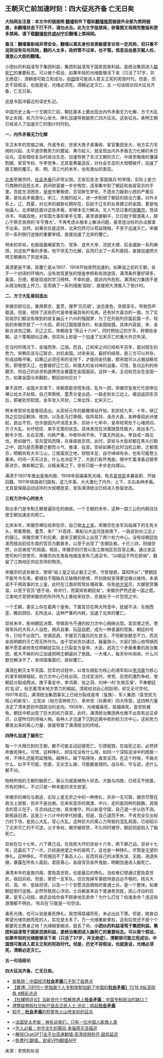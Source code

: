  <!-- 面包屑导航 --> <h2>王朝灭亡前加速时刻：四大征兆齐备 亡无日矣</h2> <p class="notice"><b>大陆网友注意：本文中的链接除 <a href="https://github.com/bannedbook/fanqiang" >翻墙</a>软件下载和<a href="https://github.com/killgcd/justmysocks/blob/master/README.md">翻墙推荐</a>链接外全部为禁网链接，未翻墙状态下打不开，请勿点击。此为文字版禁闻，欲看图文视频完整版和更多禁闻，请下载<a href="https://github.com/bannedbook/fanqiang">翻墙软件或APP</a>后翻墙上禁闻网。</p><p>备注：翻墙看新闻非常安全，翻墙以真实身份发表敏感言论有一定风险，但只看不说则没有任何风险，翻的人太多，政府管不过来，也不管。信息自由是天赋人权，请放心大胆的翻墙。</b></p>  <div class="entry"> <p id="summary">小团伙的利益凌驾于集团利益，集团利益凌驾于国家民族利益，是统治集团进入<a href="https://www.bannedbook.org/bnews/tag/%E8%84%91%E6%AD%BB%E4%BA%A1/" class="st_tag internal_tag" rel="tag" title="标签 脑死亡 下的日志">脑死亡</a>的重要标志。可以做个假设，如果年轻的光绪能够活下来（只活了37岁，并无绝症），清朝很可能立宪成功，<span class='wp_keywordlink_affiliate'><a href="https://www.bannedbook.org/" title="中国" target="_blank">中国</a></span>很可能进入君主立宪的宪政时代。但是，历史不容假设，也就是说，光绪必须死，清朝必定灭亡。五 一句话结论四大征兆齐备，亡无日矣。</p> <p>这是令狐冲最近的读史札记。</p> <p>中国历史上每一个王朝灭亡前，朝廷基本上要出现出内外矛盾无力化解、方寸大乱举止失措、权力次中心坐大、挣扎加速导致脑死亡四大征兆。这些征兆，表明王朝已经进入了加速灭亡的倒计时时刻。</p> <p><strong>一、内外矛盾无力化解</strong></p> <p>东汉末年的党锢之祸、外戚专权、世家大族子弟秉政、宦官集团坐大、地方实力军阀的兴起、太平道宗教势力的蔓延、黄巾起义，就呈现出内外矛盾无力化解的末日征兆。这些错综复杂的政治生态，加速导致了东汉王朝的灭亡。中唐至晚唐的藩镇割据、宦官专权、牛李党争，尤其是黄巢造反，对社会生态的大规模破坏，加速了唐王朝的覆灭。宋、明、清三代的末年，也有类似的表现。</p> <p><a href="https://www.bannedbook.org/bnews/tag/%E5%8C%97%E5%AE%8B/" class="st_tag internal_tag" rel="tag" title="标签 北宋 下的日志">北宋</a>至徽宗时，<a href="https://www.bannedbook.org/bnews/tag/%E7%A4%BE%E4%BC%9A%E7%9F%9B%E7%9B%BE/" class="st_tag internal_tag" rel="tag" title="标签 社会矛盾 下的日志">社会矛盾</a>已非常尖锐。王安石变法‘富国强兵’的举措，实际上是力行商鞅的驭民五术，民间财富被一步步掏空，逐渐集中到了朝廷和各级官员的手里。百姓生活困苦，<a href="https://www.bannedbook.org/bnews/tag/%e7%9a%87%e5%b8%9d/" class="st_tag internal_tag" rel="tag" title="标签 皇帝 下的日志">皇帝</a>穷奢极欲，百官醉生梦死，不遗余力敲剥小民的严重后果，是社会矛盾激化。宋江、方腊的起义，进一步削弱了朝廷的统治力量。对外关系上，辽、西夏，对北宋的威胁长期存在，后起于辽东的女真建立的金国，更是咄咄逼人。北宋朝廷面对这些矛盾，却根本无力解决。文人气息过重的<a href="https://www.bannedbook.org/bnews/tag/%E5%AE%8B%E5%BE%BD%E5%AE%97/" class="st_tag internal_tag" rel="tag" title="标签 宋徽宗 下的日志">宋徽宗</a>，饱读诗书，书画双绝，对军国大事却束手无策，甚至直接躺平，日日耽于醇酒美人，醉心于蔡京宣扬的‘丰亨豫大’，不再考虑从根本上解决问题，甚至连治标的办法都拿不出来。当然，如果仅仅是这样，北宋仍然可以苟延残喘，不至于迅速灭亡。宋徽宗一系列倒行逆施的重要举措，直接加速了北宋的覆亡。</p> <p>明末的崇祯，也面临着阉宦势力、党争、连年大旱、流民大增、后金威胁一系列麻烦。对这些严重的矛盾，他不但无力化解，反而打出了一系列昏招，直接加速把大明王朝推向了穷途末路。</p> <p>满清更是不堪，其覆亡是从1907、1908开始突然加速的。如果说之前的王朝，处于一个封闭的环境内，没有改弦更张的借鉴参照和有效途径，满清条件要好得多，美英、日德，都是现成的学习榜样。不幸的是，面对内外危机，满清权力集团不是从政治制度上开刀，反而搞了一系列措施‘固权’，直接把大清推入了倒计时。</p> <p><strong>二、方寸大乱昏招迭出</strong></p> <p>宋徽宗即位后，重用蔡京、童贯，搜罗‘花石纲’，迷恋美色，贪图享乐，导致怨声载道。但是，他除了这些历代皇帝普遍具有的毛病，还有好大喜功的一面。为了实现祖宗们都没有做到的收复幽云十六州的强国梦，为了在列祖列宗面前露一手，轻佻的宋徽宗放了一个大招，即对辽国毁盟背约，和金国结盟。具体内容是，宋、金联合进攻辽朝，灭辽之后，宋朝收复“燕云十六州”。同时把给辽的岁币，转赠给金朝。这个策略貌似正确，但实际上却是一个加速了北宋灭亡的重大外交失误。</p> <p>在当时的情况下，金强而宋、辽弱。而且，辽和宋之间已经和平百年，面对陌生的势力，宋朝应该与辽联合，对抗金国。对宋来说，最好的结局，是三方可以共存，形成战略平衡。如果辽必须在宋的支持下，才能同金抗衡，那宋就可以占据战略优势。即使想灭辽，也要做好辽亡后，和强大的金对峙的战备。可惜，急功近利的宋徽宗，将自己的诉求和底牌完全暴露在金国面前。这样一来，主动权完全在金国一方。如果金国与宋翻脸，朝廷如何应对？</p> <p>果不其然，金国大军南下，宋朝君臣惊慌失措，乱作一团，宋徽宗急急忙忙把帝位禅让给太子赵桓，自己带蔡攸、童贯仓皇出逃，一路走到长江边上。被迫返回东京后，即被钦宗软禁。金军攻入开封，二帝北俘，北宋灭亡。</p> <p>明末帝崇祯也是昏招迭出。从崇祯元年的裁撤驿站开始，到崇祯九年、十年，继辽饷之后加征剿饷、练饷，以及走马灯换相、临阵易将、诛杀大臣，各种昏招此伏彼起，层出不穷。也许是因为坏消息太多，崇祯十七年中，皇帝经常处于心绪烦闷、方寸大乱、长吁短叹、束手无策的状态。具体表现在决策随意性极大，政出多门，朝令夕改，左右互搏，内耗严重，中枢吵闹不休，下属无所适从。李自成一路北伐，势如破竹，官兵望风而降，兵锋直抵京郊。此时，崇祯与大臣却都在焦头烂额之中，因为是否需要迁都而斗气、推诿、扯皮。崇祯如果在此时当机立断，迁都南京，明朝尚有大半江山，江南富庶之地，财税丰足，自守绰绰有余，也有可能卷土重来。时间一天天过去，什么也决定不了，大臣们各怀鬼胎，暗中忙着准备迎接李匪进京，做新朝之官。众叛亲离之下，崇祯只能一步步走向煤山。</p> <p>满清于1907年推出皇族内阁、1908年慈禧毒死光绪、免去<a href="https://www.bannedbook.org/bnews/tag/%e8%a2%81%e4%b8%96%e5%87%af/" class="st_tag internal_tag" rel="tag" title="标签 袁世凯 下的日志">袁世凯</a>本兼各职、开缺回籍、1911年铁路收归国有。这几件事，大大激化了内外、上下、左右各种矛盾。尤其是保路运动这样的大规模民变，宣告满清统治已经进入弥留状态。</p>  <p><strong>三权力次中心的坐大</strong></p> <p>政出多门是专制王朝普遍存在的痼疾。一个王朝的末年，这种一国三公的内耗往往使王朝加速走向死亡。</p> <p>北宋末年，宋徽宗禅位给宋钦宗，自己做<a href="https://www.bannedbook.org/bnews/tag/%E5%A4%AA%E4%B8%8A%E7%9A%87/" class="st_tag internal_tag" rel="tag" title="标签 太上皇 下的日志">太上皇</a>。宋徽宗在金军兵临城下的生死关头，带着蔡攸、童贯、朱?￣ﾀﾁ高俅，乘船沿大运河连夜南下，一路逃到长江边上的镇江。宋徽宗南下的后果，是宋王朝实际上出现了两个权力中心。没有经朝廷批准而擅自前往东南的官员为数甚多，以至于出现了“去朝廷者。十已三四，班缀空然，众目骇视”的局面。相反，宋徽宗的行宫以及江南地区则百官云集。通过发运使司和行宫使司，宋徽宗向东南各地接连发布几道诏书，“以纲运于所在卸纳”，截留了江南地区供应京师的物资。</p> <p>宋徽宗的这些做法，使得“闻上皇之诏止勤王之师，守臣惶惑，莫知所从”，”使朝廷不能号令东南，都城处于既缺兵又缺粮的绝境，开封政权变得更加难以维持。本承诺不干预政事的太上皇，此时在江南却照常处理政事、任免<a href="https://www.bannedbook.org/bnews/tag/%e5%9c%b0%e6%96%b9%e5%ae%98/" class="st_tag internal_tag" rel="tag" title="标签 地方官 下的日志">地方官</a>员，大肆恩赏僭滥，以至于官员“惑于诰、命并行，而莫知有朝廷矣”。宋徽宗俨然还是一国之君。江南地方官把宋徽宗的所作所为上奏给宋钦宗，京城处于一片恐慌之中。</p> <p>一个王朝，事实上存在着两个皇帝。下属官员在两大阵营中，犹疑不决、东倒西歪、瞻前顾后、无所适从，这种严重的内耗，加速了北宋的覆亡。</p> <p>崇祯末年，影响朝廷决策、导致政令不通的权力次中心相继出现。袁崇焕之死，使得带兵的大将人人自危，拥兵自重、玩寇自肥，成为一种普遍的现象。朝廷的号令，已经不出宫门。坐镇武昌、手握百万雄兵的左良玉，不但剿张献忠不力，而且坐视明朝的灭亡而无所作为。由于崇祯贪功诿过，器量狭小，大臣们担心他甩锅而都不愿意承担责任明朝廷实际上已裂变为皇帝、大臣、武将三个矛盾重重的政治集团，尾大不掉的内讧加速把明王朝逼向了绝路。一大堆人，每天吵吵闹闹，什么问题也解决不了，坐待国事糜烂，政权覆亡。</p> <p>满清在剿灭太平天国、捻军的过程中，以曾左胡彭为核心的湘军和以<a href="https://www.bannedbook.org/bnews/tag/%e6%9d%8e%e9%b8%bf%e7%ab%a0/" class="st_tag internal_tag" rel="tag" title="标签 李鸿章 下的日志">李鸿章</a>为核心的淮军相继崛起，权力次中心已经出现。戊戌变法时，帝党、后党的激烈争权，使朝廷分裂成两派。庚子事变中，李鸿章、张之洞、刘坤一的‘东南互保’，不奉朝廷的‘乱诏’，标志着清末地方势力的崛起。清政权对此心知肚明，却又无可奈何。1907年前后，满清统治集团事实上已经分裂成皇帝（皇族）、军人集团（袁世凯为核心的新军）、立宪派（地方官绅势力）、革命党（孙黄宋）四大阵营。这四种力量决定了清末民初中国政治的走向。1908年，光绪被毒死，慈禧病死，袁世凯被免，朝廷中枢出现了巨大的权力真空。此时，满清统治集团再也推不出具有远见卓识、众望所归的领袖人物。各种人才迅速下沉到远离中枢的权力次中心。这些势力爆发出来的离心力量，直接导致了满清统治的终结。</p>  <p><strong>四挣扎加速了脑死亡</strong></p> <p>每一个大限已到的王朝，都不可能主动迎接死亡，引颈就戮，在临死之前，必然拼命垂死挣扎。可惜，这种挣扎，却往往没有什么用，如同一个深陷泥淖中的困兽一样，不挣扎还能苟延残喘，越挣扎，越下陷得快，直至没顶。在这个时候，不做点什么，似乎不可能，但是，无论怎么做，可能都是错的。战与和，守与逃，选什么都不对。</p> <p>柏杨所指的王朝的脑死亡，我认为就是植物人状态，大脑与四肢，已经互不统属，所有的挣扎，不过只是一种本能的求生欲望。</p> <p>宋徽宗的禅位与南逃，实际上是无奈之中的一种挣扎，并非一无可取，徽宗尽管在政治上弱智，但并不是白痴。后来宋高宗的南渡、中兴，走的是同样的路数。其隐含的意义在于，东京四战之地，易攻难守，所以新皇守国，自己退一步以防不测。新瓶装旧酒，这是三十六计中的李代桃僵。但是，自己退而不休，不肯完全交出权力的下场，是民心大乱，官心大乱。这种巨大的离心力导致的混乱局面，已经昭示了北宋灭亡的不可逆。父子争权，徽宗被软禁，不久同时被俘，朝廷彻底陷入了脑死亡。</p> <p>崇祯在位十七年，六下罪己诏，在局势大坏的崇祯十六年，两下罪己诏。崇祯十七年，还最后下了一次，已经是绝望之中的哀鸣了。这也是一种挣扎，尽管是无望的挣扎。这种挣扎，不但挽回不了事态人心，反而将自己的决策失误、无能、进退失据，暴露在所有人面前。君臣离心，各级官员各怀鬼胎，明朝加速进入脑死亡。</p> <p>满清末年的皇族内阁、罢免袁世凯，也是最后的挣扎。当权者幻想通过罢免袁世凯，收回兵权。但是，掌控一支军队，仅仅免掉军事统帅是远远不够的。统兵大将、高、中、低级将领，以及一个个甘愿流血牺牲的普通士兵，是一个整体。如果朝廷倒行逆施，必然导致民心浮动，士兵都是来自于普通老百姓，民心浮动的后果，是军心动摇，谁还会给你奋不顾身地去卖命？为什么打仗？给谁卖命？连这些道理都不明白，‘有兵在’只能是一句空话。</p> <p>毒死光绪，也可以说是垂死挣扎。我觉得慈禧将死，未必出此下策。但是，她身边希望光绪先她而死的人，实在是太多了。万一光绪重新掌权，这些后党还不是个个都要死无葬身之地？光绪糊里糊涂，就丢了命。<strong>小团伙的利益凌驾于集团利益，集团利益凌驾于国家民族利益，是统治集团进入脑死亡的重要标志。可以做个假设，如果年轻的光绪能够活下来（只活了37岁，并无绝症），清朝很可能立宪成功，中国很可能进入君主立宪的宪政时代。但是，历史不容假设，也就是说，光绪必须死，清朝必定灭亡。</strong></p>  <p><strong>五一句话结论</strong></p> <p><strong>四大征兆齐备，亡无日矣。</strong></p> <!--<div id="taboola-mid-1"></div>--><ul class='op-related-articles' title='相关阅读'> <li><a href='https://www.bannedbook.org/bnews/finance/20231207/1970678.html' target='_blank'>吴敬琏：中国经济<b>社会矛盾</b>几乎到了临界点</a></li> <li><a href='https://www.bannedbook.org/bnews/bannedvideo/20231118/1962891.html' target='_blank'>【戴博: 习时代一党独裁个人专制体制加剧了中国的<b>社会矛盾</b>】11/18 #纵深视角 #精彩点评</a></li> <li><a href='https://www.bannedbook.org/bnews/comments/20230622/1899582.html' target='_blank'>【杜耀明评论】当新世代个性解放遇上<b>社会矛盾</b>：中国专制政治的缺口？</a></li> <li><a href='https://www.bannedbook.org/bnews/headline/20230517/1885227.html' target='_blank'>港警疑用假社交帐户狙击泛民人士 评论：挑起<b>社会矛盾</b></a></li> <li><a href='https://www.bannedbook.org/bnews/comments/20230413/1871557.html' target='_blank'>知乎：<b>社会矛盾</b>的积累有火山喷发前的征兆</a></li> </ul> <ul class="texttj"> <li>🔥<a href="https://www.bannedbook.org/bnews/ssgc/20230219/1850782.html" target="_blank">法国犹太老板：神告诉我们，只有一位中国人能救人类</a></li> <li>🔥<a href="https://www.bannedbook.org/bnews/comments/20220220/1694796.html" target="_blank">华人必看：中华文化的飓风 幸福感无法描述</a></li> <li>🔥<a href="https://github.com/bannedbook/fanqiang/wiki/V2ray%E6%9C%BA%E5%9C%BA" target="_blank">解锁ChatGPT|全平台高速翻墙:高清视频秒开,超低延迟</a></li> <li>🔥<a href="https://github.com/bannedbook/fanqiang/wiki/%E7%A6%81%E9%97%BB%E7%BD%91%E5%AE%89%E5%8D%93%E7%BF%BB%E5%A2%99%E6%96%B0%E9%97%BBAPP" target="_blank">免费PC翻墙、安卓VPN翻墙APP</a></li> </ul><p class="src-info">来源：老杨到处说 </p><a name='sharetosocial'></a> <div style="margin-bottom:5px;padding-bottom:5px;clear:both"> <div id="archive-pix-1" class="banner-ads"> <!-- AuctionX Display platform tag START --> <div id="27602x728x90x621x_ADSLOT1" clicktrack="%%CLICK_URL_ESC%%"></div>  <!-- AuctionX Display platform tag END --> </div> <div id="archive-pix-2" class="banner-ads"> <!-- AuctionX Display platform tag START --> <div id="27556x300x250x621x_ADSLOT1" clicktrack="%%CLICK_URL_ESC%%" style="margin:0 auto;text-align:center"></div>  <!-- AuctionX Display platform tag END --> </div> </div>  <div id="archive-pix-1" class="banner-ads"> <!-- AuctionX Display platform tag START --> <div id="27603x728x90x621x_ADSLOT1" clicktrack="%%CLICK_URL_ESC%%"></div>  <!-- AuctionX Display platform tag END --> </div> </div><!--END ENTRY--> 